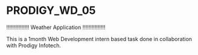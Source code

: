 # PRODIGY_WD_05

!!!!!!!!!!!!!!! Weather Application !!!!!!!!!!!!!!!

This is a 1month Web Development intern based task done in collaboration with Prodigy Infotech.
